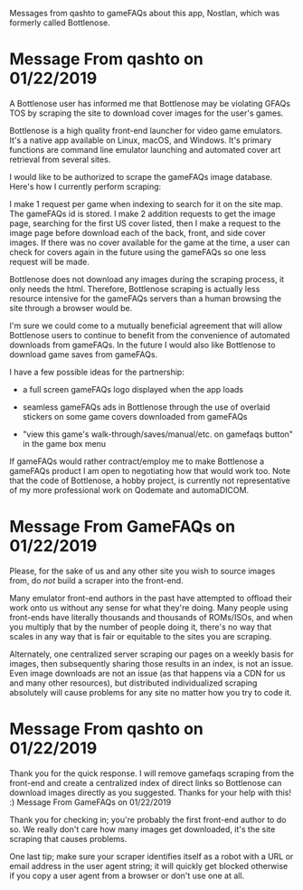 Messages from qashto to gameFAQs about this app, Nostlan, which was formerly called Bottlenose.

# Message From qashto on 01/22/2019

A Bottlenose user has informed me that Bottlenose may be violating GFAQs TOS by scraping the site to download cover images for the user's games.

Bottlenose is a high quality front-end launcher for video game emulators. It's a native app available on Linux, macOS, and Windows. It's primary functions are command line emulator launching and automated cover art retrieval from several sites.

I would like to be authorized to scrape the gameFAQs image database. Here's how I currently perform scraping:

I make 1 request per game when indexing to search for it on the site map. The gameFAQs id is stored. I make 2 addition requests to get the image page, searching for the first US cover listed, then I make a request to the image page before download each of the back, front, and side cover images. If there was no cover available for the game at the time, a user can check for covers again in the future using the gameFAQs so one less request will be made.

Bottlenose does not download any images during the scraping process, it only needs the html. Therefore, Bottlenose scraping is actually less resource intensive for the gameFAQs servers than a human browsing the site through a browser would be.

I'm sure we could come to a mutually beneficial agreement that will allow Bottlenose users to continue to benefit from the convenience of automated downloads from gameFAQs. In the future I would also like Bottlenose to download game saves from gameFAQs.

I have a few possible ideas for the partnership:

-   a full screen gameFAQs logo displayed when the app loads

-   seamless gameFAQs ads in Bottlenose through the use of overlaid stickers on some game covers downloaded from gameFAQs

-   "view this game's walk-through/saves/manual/etc. on gamefaqs button" in the game box menu

If gameFAQs would rather contract/employ me to make Bottlenose a gameFAQs product I am open to negotiating how that would work too. Note that the code of Bottlenose, a hobby project, is currently not representative of my more professional work on Qodemate and automaDICOM.

# Message From GameFAQs on 01/22/2019

Please, for the sake of us and any other site you wish to source images from, do _not_ build a scraper into the front-end.

Many emulator front-end authors in the past have attempted to offload their work onto us without any sense for what they're doing. Many people using front-ends have literally thousands and thousands of ROMs/ISOs, and when you multiply that by the number of people doing it, there's no way that scales in any way that is fair or equitable to the sites you are scraping.

Alternately, one centralized server scraping our pages on a weekly basis for images, then subsequently sharing those results in an index, is not an issue. Even image downloads are not an issue (as that happens via a CDN for us and many other resources), but distributed individualized scraping absolutely will cause problems for any site no matter how you try to code it.

# Message From qashto on 01/22/2019

Thank you for the quick response. I will remove gamefaqs scraping from the front-end and create a centralized index of direct links so Bottlenose can download images directly as you suggested. Thanks for your help with this! :)
Message From GameFAQs on 01/22/2019

Thank you for checking in; you're probably the first front-end author to do so. We really don't care how many images get downloaded, it's the site scraping that causes problems.

One last tip; make sure your scraper identifies itself as a robot with a URL or email address in the user agent string; it will quickly get blocked otherwise if you copy a user agent from a browser or don't use one at all.
